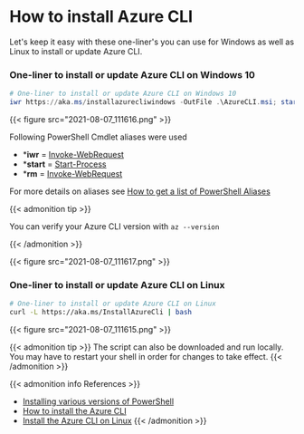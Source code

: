 # How to install Azure CLI


Let's keep it easy with these one-liner's you can use for Windows as well as Linux to install or update Azure CLI.

<!--more-->

### One-liner to install or update Azure CLI on Windows 10
```powershell
# One-liner to install or update Azure CLI on Windows 10
iwr https://aka.ms/installazurecliwindows -OutFile .\AzureCLI.msi; start msiexec.exe -Wait -ArgumentList '/I AzureCLI.msi /quiet'; rm .\AzureCLI.msi
```

{{< figure src="2021-08-07_111616.png" >}}

Following PowerShell Cmdlet aliases were used
- ***iwr** = [Invoke-WebRequest](https://docs.microsoft.com/en-us/powershell/module/Microsoft.PowerShell.Utility/Invoke-WebRequest?view=powershell-7.1)
- ***start** = [Start-Process](https://docs.microsoft.com/en-us/powershell/module/Microsoft.PowerShell.Utility/Start-Process?view=powershell-7.1)
- ***rm** = [Invoke-WebRequest](https://docs.microsoft.com/en-us/powershell/module/Microsoft.PowerShell.Utility/Invoke-WebRequest?view=powershell-7.1)

For more details on aliases see [How to get a list of PowerShell Aliases](../get-powershell-aliases/)

{{< admonition tip >}}

You can verify your Azure CLI version with `az --version`

{{< /admonition >}}

{{< figure src="2021-08-07_111617.png" >}}

### One-liner to install or update Azure CLI on Linux
```bash
# One-liner to install or update Azure CLI on Linux
curl -L https://aka.ms/InstallAzureCli | bash
```

{{< figure src="2021-08-07_111615.png" >}}

{{< admonition tip >}}
The script can also be downloaded and run locally. <br>
You may have to restart your shell in order for changes to take effect.
{{< /admonition >}}

{{< admonition info References >}}
<!---
:(far fa-bookmark fa-fw): Bookmark this page for easy future reference!
--->
- [Installing various versions of PowerShell](https://docs.microsoft.com/en-us/powershell/scripting/install/installing-powershell?view=powershell-7)
- [How to install the Azure CLI](https://docs.microsoft.com/en-us/cli/azure/install-azure-cli-windows?tabs=azure-cli)
- [Install the Azure CLI on Linux](https://docs.microsoft.com/en-us/cli/azure/install-azure-cli-linux?pivots=apt)
{{< /admonition >}}


